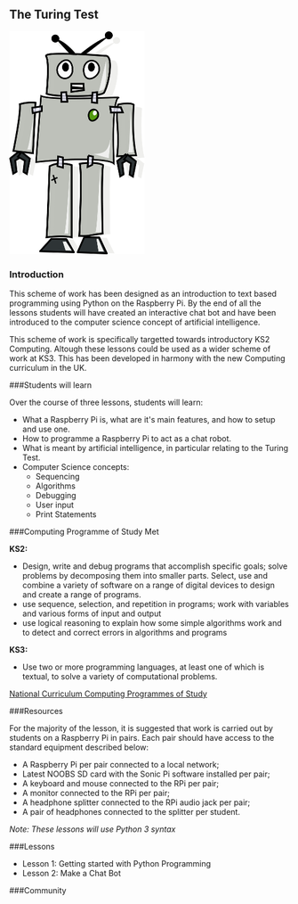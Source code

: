 ## The Turing Test

![](robot.png)

### Introduction

This scheme of work has been designed as an introduction to text based programming using Python on the Raspberry Pi. By the end of all the lessons students will have created an interactive chat bot and have been introduced to the computer science concept of artificial intelligence. 

This scheme of work is specifically targetted towards introductory KS2 Computing. Altough these lessons could be used as a wider scheme of work at KS3. This has been developed in harmony with the new Computing curriculum in the UK.


###Students will learn

Over the course of three lessons, students will learn:

- What a Raspberry Pi is, what are it's main features, and how to setup and use one.
- How to programme a Raspberry Pi to act as a chat robot.
- What is meant by artificial intelligence, in particular relating to the Turing Test.
- Computer Science concepts:
	- Sequencing
	- Algorithms
	- Debugging
	- User input
	- Print Statements


###Computing Programme of Study Met


**KS2:** 

- Design, write and debug programs that accomplish specific goals; solve problems by decomposing them into smaller parts. Select, use and combine a variety of software on a range of digital devices to design and create a range of programs. 
- use sequence, selection, and repetition in programs; work with variables and various forms of input and output
- use logical reasoning to explain how some simple algorithms work and to detect and correct errors in algorithms and programs

**KS3:**
 
- Use two or more programming languages, at least one of which is textual, to solve a variety of computational problems.

[National Curriculum Computing Programmes of Study](https://www.gov.uk/government/publications/national-curriculum-in-england-computing-programmes-of-study/national-curriculum-in-england-computing-programmes-of-study#key-stage-3)

###Resources

For the majority of the lesson, it is suggested that work is carried out by students on a Raspberry Pi in pairs. Each pair should have access to the standard equipment described below:

- A Raspberry Pi per pair connected to a local network;
- Latest NOOBS SD card with the Sonic Pi software installed per pair;
- A keyboard and mouse connected to the RPi per pair;
- A monitor connected to the RPi per pair;
- A headphone splitter connected to the RPi audio jack per pair;
- A pair of headphones connected to the splitter per student.

*Note: These lessons will use Python 3 syntax*


###Lessons

- Lesson 1: Getting started with Python Programming
- Lesson 2: Make a Chat Bot

###Community
